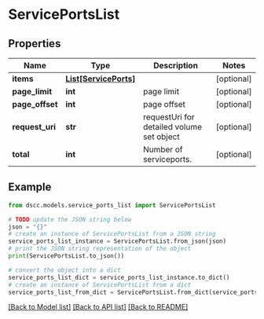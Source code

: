 # ServicePortsList


## Properties

Name | Type | Description | Notes
------------ | ------------- | ------------- | -------------
**items** | [**List[ServicePorts]**](ServicePorts.md) |  | [optional] 
**page_limit** | **int** | page limit | [optional] 
**page_offset** | **int** | page offset | [optional] 
**request_uri** | **str** | requestUri for detailed volume set object | [optional] 
**total** | **int** | Number of serviceports. | [optional] 

## Example

```python
from dscc.models.service_ports_list import ServicePortsList

# TODO update the JSON string below
json = "{}"
# create an instance of ServicePortsList from a JSON string
service_ports_list_instance = ServicePortsList.from_json(json)
# print the JSON string representation of the object
print(ServicePortsList.to_json())

# convert the object into a dict
service_ports_list_dict = service_ports_list_instance.to_dict()
# create an instance of ServicePortsList from a dict
service_ports_list_from_dict = ServicePortsList.from_dict(service_ports_list_dict)
```
[[Back to Model list]](../README.md#documentation-for-models) [[Back to API list]](../README.md#documentation-for-api-endpoints) [[Back to README]](../README.md)


